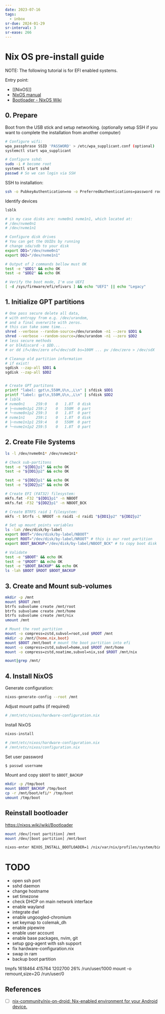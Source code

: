 ```yaml
---
date: 2023-07-16
tags:
  - inbox
sr-due: 2024-01-29
sr-interval: 3
sr-ease: 266
---
```


# Nix OS pre-install guide

NOTE: The following tutorial is for EFI enabled systems.

Entry point:

- [[NixOS]]
- [NixOS manual](https://nixos.org/manual/nixos/stable/index.html#sec-installation-manual)
- [Bootloader - NixOS Wiki](https://nixos.wiki/wiki/Bootloader)

## 0. Prepare

Boot from the USB stick and setup networking. (optionally setup SSH if you want
to complete the installation from another computer)
```sh
# Configure wifi:
wpa_passphrase SSID 'PASSWORD' > /etc/wpa_supplicant.conf (optional)
systemctl start wpa_supplicant

# Configure sshd:
sudo -i # become root
systemctl start sshd
passwd # So we can login via SSH
```

SSH to installation:
```bash
ssh -o PubkeyAuthentication=no -o PreferredAuthentications=password root@192.168.122.86
```

Identify devices
```sh
lsblk

# in my case disks are: nvme0n1 nvme1n1, which located at:
# /dev/nvme0n1
# /dev/nvme1n1

# Configure disk drives
# You can get the UUIDs by running
# change sda/sdb to your disk
export DD1="/dev/nvme0n1"
export DD2="/dev/nvme1n1"

# Output of 2 commands bellow must OK
test -e "$DD1" && echo OK
test -e "$DD2" && echo OK

# Verify the boot mode, I'm use UEFI
[ -d /sys/firmware/efi/efivars ] && echo "UEFI" || echo "Legacy"
```

## 1. Initialize GPT partitions

```sh
# One pass secure delete all data,
# with entropy from e.g. /dev/urandom,
# and a final overwrite with zeros.
# this can take some time...
shred --verbose --random-source=/dev/urandom -n1 --zero $DD1 &
shred --verbose --random-source=/dev/urandom -n1 --zero $DD2
# less secure methods
# or blkdiscard -s $DD...
# or dd if=/dev/zero of=/dev/sdX bs=100M ... pv /dev/zero > /dev/sdX

# Cleanup old partition information
# if exist!
sgdisk --zap-all $DD1 &
sgdisk --zap-all $DD2


# Create GPT partitons
printf "label: gpt\n,550M,U\n,,L\n" | sfdisk $DD1
printf "label: gpt\n,550M,U\n,,L\n" | sfdisk $DD2
# lsblk
# nvme0n1     259:0    0   1.8T  0 disk
# ├─nvme0n1p1 259:2    0   550M  0 part
# └─nvme0n1p2 259:3    0   1.8T  0 part
# nvme1n1     259:1    0   1.8T  0 disk
# ├─nvme1n1p1 259:4    0   550M  0 part
# └─nvme1n1p2 259:5    0   1.8T  0 part
```

## 2. Create File Systems

```sh
ls -l /dev/nvme0n1* /dev/nvme1n1*

# Check sub-partitons
test -e "${DD1}p1" && echo OK
test -e "${DD1}p2" && echo OK

test -e "${DD2}p1" && echo OK
test -e "${DD2}p2" && echo OK

# Create EFI (FAT32) filesystem:
mkfs.fat -F32 "${DD1}p1" -n NBOOT
mkfs.fat -F32 "${DD2}p1" -n NBOOT_BCK

# Create BTRFS raid 1 filesystem:
mkfs -t btrfs -L NROOT -m raid1 -d raid1 "${DD1}p2" "${DD2}p2"

# Set up mount points variables
ls -lah /dev/disk/by-label
export BOOT="/dev/disk/by-label/NBOOT"
export ROOT="/dev/disk/by-label/NROOT" # this is our root partition
export BOOT_BACKUP="/dev/disk/by-label/NBOOT_BCK" # to copy boot disk

# Validate
test -e "$BOOT" && echo OK
test -e "$ROOT" && echo OK
test -e "$BOOT_BACKUP" && echo OK
ls -lah $BOOT $ROOT $BOOT_BACKUP
```

## 3. Create and Mount sub-volumes

```sh
mkdir -p /mnt
mount $ROOT /mnt
btrfs subvolume create /mnt/root
btrfs subvolume create /mnt/home
btrfs subvolume create /mnt/nix
umount /mnt

# Mount the root partition
mount -o compress=zstd,subvol=root,ssd $ROOT /mnt
mkdir -p /mnt/{home,nix,boot}
mount $BOOT /mnt/boot # mount the boot partition into efi
mount -o compress=zstd,subvol=home,ssd $ROOT /mnt/home
mount -o compress=zstd,noatime,subvol=nix,ssd $ROOT /mnt/nix

mount|grep /mnt/
```


## 4. Install NixOS

Generate configuration:
```sh
nixos-generate-config --root /mnt
```

Adjust mount paths (if required)
```sh
# /mnt/etc/nixos/hardware-configuration.nix
```


Install NixOS
```sh
nixos-install
```

```sh
# /mnt/etc/nixos/hardware-configuration.nix
# /mnt/etc/nixos/configuration.nix
```

Set user password
```sh
$ passwd username
```

Mount and copy `$BOOT` to `$BOOT_BACKUP`
```sh
mkdir -p /tmp/boot
mount $BOOT_BACKUP /tmp/boot
cp -r /mnt/boot/efi/* /tmp/boot
umount /tmp/boot
```

## Reinstall bootloader
https://nixos.wiki/wiki/Bootloader

```sh
mount /dev/[root partition] /mnt
mount /dev/[boot partition] /mnt/boot

nixos-enter NIXOS_INSTALL_BOOTLOADER=1 /nix/var/nix/profiles/system/bin/switch-to-configuration boot
```

# TODO

- open ssh port
- sshd daemon
- change hostname
- set timezone
- check DHCP on main network interface
- enable wayland
- integrate dwl
- enable ungoogled-chromium
- set keymap to colemak_dh
- enable pipewire
- enable user account
- enable base packages, nvim, git
- setup gpg-agent with ssh support
- fix hardware-configuration.nix
- swap in ram
- backup boot partition


tmpfs 1618464 415764 1202700 26% /run/user/1000
mount -o remount,size=2G /run/user/0

## References

- [ ] [nix-community/nix-on-droid: Nix-enabled environment for your Android device.](https://github.com/nix-community/nix-on-droid)
